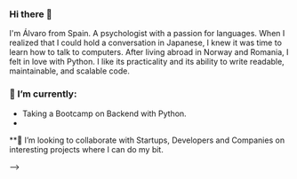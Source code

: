 ### Hi there 👋
I'm Álvaro from Spain. A psychologist with a passion for languages. When I realized that I could hold a conversation in Japanese, I knew it was time to learn how to talk
to computers. After living abroad in Norway and Romania, I felt in love with Python. I like its practicality and its ability to write readable, maintainable, and scalable code.

### 🌱 I’m currently:
  -  Taking a Bootcamp on Backend with Python.
  -  
**🤝 I’m looking to collaborate with Startups, Developers and Companies on interesting projects where I can do my bit.

-->

